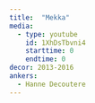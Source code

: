 ```yaml
---
title:  "Mekka"
media:
  - type: youtube
    id: 1XhDsTbvni4
    starttime: 0
    endtime: 0
decor: 2013-2016
ankers:
  - Hanne Decoutere
---
```

